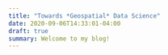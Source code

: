 ```yaml
---
title: "Towards *Geospatial* Data Science"
date: 2020-09-06T14:33:01-04:00
draft: true
summary: Welcome to my blog!
---
```


